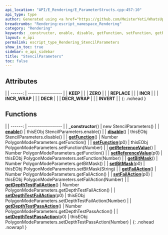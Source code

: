 ```yaml
---
api_location: "API/E_Rendering/E_ParameterStructs.cpp:457:10"
api_type: type
author: Generated using <a href="https://github.com/MeisterYeti/WhatsUpDoc">WhatsUpDoc</a>
breadcrumbs: "Rendering:escript_namespace_Rendering"
category: "Rendering"
keywords: _constructor, enable, disable, getFunction, setFunction, getReferenceValue, setReferenceValue, getBitMask, setBitMask, getFailAction, setFailAction, getDepthTestFailAction, setDepthTestFailAction, getDepthTestPassAction, setDepthTestPassAction, KEEP, ZERO, REPLACE, INCR, INCR_WRAP, DECR, DECR_WRAP, INVERT
layout: e_api
permalink: escript_type_Rendering_StencilParameters
show_in_toc: true
sidebar: e_api_sidebar
title: "StencilParameters"
toc: false
---
```


## Attributes

|
| ------: | ----------------- |
| **KEEP** | |
| **ZERO** | |
| **REPLACE** | |
| **INCR** | |
| **INCR_WRAP** | |
| **DECR** | |
| **DECR_WRAP** | |
| **INVERT** | |
{: .nohead }
## Functions

|
| ------: | ----------------- |
| **_constructor**() | new StencilParameters() |
| **[enable](classRendering_1_1StencilParameters#classRendering_1_1StencilParameters_1a424b47f428739feee47a3fea48eb3a7c)**() | thisEObj StencilParameters.enable() |
| **[disable](classRendering_1_1StencilParameters#classRendering_1_1StencilParameters_1a713c7724f85d677c7ced308d1f293df7)**() | thisEObj StencilParameters.disable() |
| **[getFunction](classRendering_1_1StencilParameters#classRendering_1_1StencilParameters_1a42ac091c95c1306cd09e9974ba3acb7d)**() | Number PolygonModeParameters.getFunction() |
| **[setFunction](classRendering_1_1StencilParameters#classRendering_1_1StencilParameters_1a3b8054ace210b3f0f38e9d47293fb901)**(p0) | thisEObj PolygonModeParameters.setFunction(Number) |
| **[getReferenceValue](classRendering_1_1StencilParameters#classRendering_1_1StencilParameters_1a3b6b8d53430cd1a97d49527902b14420)**() | Number PolygonModeParameters.getFunction() |
| **[setReferenceValue](classRendering_1_1StencilParameters#classRendering_1_1StencilParameters_1a761085d809d9e3559a479283eb8cf579)**(p0) | thisEObj PolygonModeParameters.setFunction(Number) |
| **[getBitMask](classRendering_1_1StencilParameters#classRendering_1_1StencilParameters_1ae9bc2449b090e1447a9ff64716c4a047)**() | Number PolygonModeParameters.getBitMask() |
| **[setBitMask](classRendering_1_1StencilParameters#classRendering_1_1StencilParameters_1ad31149c608ca9dc3d7c416065a0558d4)**(p0) | thisEObj PolygonModeParameters.setBitMask(String) |
| **[getFailAction](classRendering_1_1StencilParameters#classRendering_1_1StencilParameters_1a13da7c65f7d7bd45760a6a70840844c7)**() | Number PolygonModeParameters.getFailAction() |
| **[setFailAction](classRendering_1_1StencilParameters#classRendering_1_1StencilParameters_1a6911ca07da7b68da0bf1c3e270f11a5e)**(p0) | thisEObj PolygonModeParameters.setFailAction(Number) |
| **[getDepthTestFailAction](classRendering_1_1StencilParameters#classRendering_1_1StencilParameters_1a20f284b6c8a7bbaff938204bc9276ca2)**() | Number PolygonModeParameters.getDepthTestFailAction() |
| **[setDepthTestFailAction](classRendering_1_1StencilParameters#classRendering_1_1StencilParameters_1aa319fe272c8ca0d98b9f660f3e72ee98)**(p0) | thisEObj PolygonModeParameters.setDepthTestFailAction(Number) |
| **[getDepthTestPassAction](classRendering_1_1StencilParameters#classRendering_1_1StencilParameters_1ac182777247d9611773e01a9234260f40)**() | Number PolygonModeParameters.getDepthTestPassAction() |
| **[setDepthTestPassAction](classRendering_1_1StencilParameters#classRendering_1_1StencilParameters_1a51ff71b2d7af4c8cc9e79185b06ac1b8)**(p0) | thisEObj PolygonModeParameters.setDepthTestPassAction(Number) |
{: .nohead .nowrap1 }
